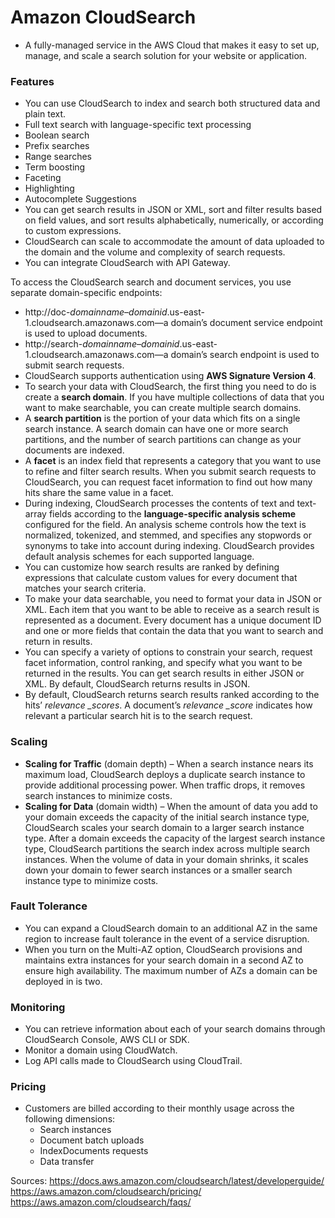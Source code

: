 # Amazon CloudSearch

- A fully-managed service in the AWS Cloud that makes it easy to set up,  manage, and scale a search solution for your website or application.

### **Features**

- You can use CloudSearch to index and search both structured data and plain text.
- Full text search with language-specific text processing
- Boolean search
- Prefix searches
- Range searches
- Term boosting
- Faceting
- Highlighting
- Autocomplete Suggestions
- You can get search results in JSON or XML, sort and filter results based on field values, and sort results alphabetically, numerically, or  according to custom expressions.
- CloudSearch can scale to accommodate the amount of data uploaded to the domain and the volume and complexity of search requests.
- You can integrate CloudSearch with API Gateway.

To access the CloudSearch search and document services, you use separate domain-specific endpoints:

- http://doc-*domainname*–*domainid*.us-east-1.cloudsearch.amazonaws.com—a domain’s document service endpoint is used to upload documents.
- http://search-*domainname*–*domainid*.us-east-1.cloudsearch.amazonaws.com—a domain’s search endpoint is used to submit search requests.
- CloudSearch supports authentication using **AWS Signature Version 4**.
- To search your data with CloudSearch, the first thing you need to do is create a **search domain**. If you have multiple collections of data that you want to make searchable, you can create multiple search domains. 
- A **search partition** is the portion of your data which fits on a single search instance. A  search domain can have one or more search partitions, and the number of  search partitions can change as your documents are indexed.
- A **facet** is an index field that represents a category that you want to use to  refine and filter search results. When you submit search requests to  CloudSearch, you can request facet information to find out how many hits share the same value in a facet.
- During indexing, CloudSearch processes the contents of text and text-array fields according to the **language-specific analysis scheme** configured for the field. An analysis scheme controls how the text is  normalized, tokenized, and stemmed, and specifies any stopwords or  synonyms to take into account during indexing. CloudSearch provides  default analysis schemes for each supported language.
- You can customize how search results are ranked by defining expressions  that calculate custom values for every document that matches your search criteria.
- To make your data searchable, you need to format your data in JSON or XML.  Each item that you want to be able to receive as a search result is  represented as a document. Every document has a unique document ID and  one or more fields that contain the data that you want to search and  return in results.
- You can specify a variety of options to constrain your search, request  facet information, control ranking, and specify what you want to be  returned in the results. You can get search results in either JSON or  XML. By default, CloudSearch returns results in JSON.
- By default, CloudSearch returns search results ranked according to the hits’ *relevance _scores*. A document’s *relevance _score* indicates how relevant a particular search hit is to the search request.

### **Scaling**

- **Scaling for Traffic** (domain depth) – When a search instance nears its maximum load,  CloudSearch deploys a duplicate search instance to provide additional  processing power. When traffic drops, it removes search instances to  minimize costs. 
- **Scaling for Data** (domain width) – When the amount of data you add to your domain exceeds the capacity of the initial search instance type, CloudSearch scales  your search domain to a larger search instance type. After a domain  exceeds the capacity of the largest search instance type, CloudSearch  partitions the search index across multiple search instances. When the  volume of data in your domain shrinks, it scales down your domain to  fewer search instances or a smaller search instance type to minimize  costs.

### **Fault Tolerance**

- You can expand a CloudSearch domain to an additional AZ in the same region  to increase fault tolerance in the event of a service disruption.
- When you turn on the Multi-AZ option, CloudSearch provisions and maintains  extra instances for your search domain in a second AZ to ensure high  availability. The maximum number of AZs a domain can be deployed in is  two.

### **Monitoring**

- You can retrieve information about each of your search domains through CloudSearch Console, AWS CLI or SDK.
- Monitor a domain using CloudWatch.
- Log API calls made to CloudSearch using CloudTrail.

### **Pricing**

- Customers are billed according to their monthly usage across the following dimensions:
  - Search instances
  - Document batch uploads
  - IndexDocuments requests
  - Data transfer

Sources:
 https://docs.aws.amazon.com/cloudsearch/latest/developerguide/
 https://aws.amazon.com/cloudsearch/pricing/
 https://aws.amazon.com/cloudsearch/faqs/
